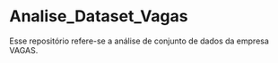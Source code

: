 # Analise_Dataset_Vagas
Esse repositório refere-se a análise de conjunto de dados da empresa VAGAS. 
